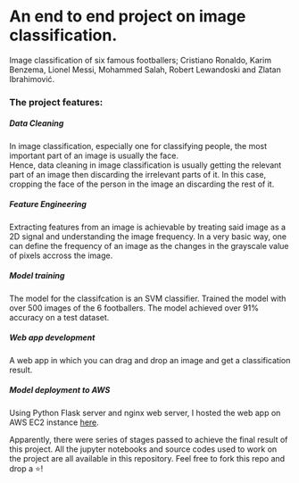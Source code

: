 # An end to end project on image classification.
Image classification of six famous footballers; Cristiano Ronaldo, Karim Benzema, Lionel Messi, Mohammed Salah, Robert Lewandoski and Zlatan Ibrahimović.  
### The project features:
##### Data Cleaning
In image classification, especially one for classifying people, the most important part of an image is usually the face.  
Hence, data cleaning in image classification is usually getting the relevant part of an image then discarding the 
irrelevant parts of it. In this case, cropping the face of the person in the image an discarding the rest of it. 
##### Feature Engineering
Extracting features from an image is achievable by treating said image as a 2D signal and understanding the image frequency. In a very basic way, one can define the frequency of an image as the changes in the grayscale value of pixels accross the image. 
##### Model training
The model for the classifcation is an SVM classifier. Trained the model with over 500 images of the 6 footballers. The model achieved over 91% accuracy on a test dataset.
##### Web app development
A web app in which you can drag and drop an image and get a classification result.
##### Model deployment to AWS
Using Python Flask server and nginx web server, I hosted the web app on AWS EC2 instance [here](http://ec2-44-203-185-121.compute-1.amazonaws.com/).  


Apparently, there were series of stages passed to achieve the final result of this project. All the jupyter notebooks and source codes used to work on the project are all available in this repository. Feel free to fork this repo and drop a ⭐!

